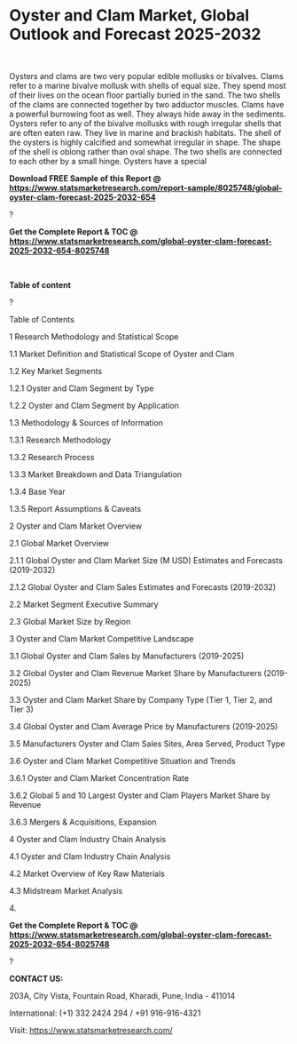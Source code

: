 <h1>Oyster and Clam Market, Global Outlook and Forecast 2025-2032</h1><br/><p>Oysters and clams are two very popular edible mollusks or bivalves. Clams refer to a marine bivalve mollusk with shells of equal size. They spend most of their lives on the ocean floor partially buried in the sand. The two shells of the clams are connected together by two adductor muscles. Clams have a powerful burrowing foot as well. They always hide away in the sediments. Oysters refer to any of the bivalve mollusks with rough irregular shells that are often eaten raw. They live in marine and brackish habitats. The shell of the oysters is highly calcified and somewhat irregular in shape. The shape of the shell is oblong rather than oval shape. The two shells are connected to each other by a small hinge. Oysters have a special</p>
 
 
 
 <div><b>Download FREE Sample of this Report @ <a href="https://www.statsmarketresearch.com/download-free-sample/8025748/global-oyster-clam-forecast-2025-2032-654">https://www.statsmarketresearch.com/report-sample/8025748/global-oyster-clam-forecast-2025-2032-654</a></b></div>
 
 
 
 <p>? </p>
 
 
 
 <div><b>Get the Complete Report & TOC @ <a href="https://www.statsmarketresearch.com/global-oyster-clam-forecast-2025-2032-654-8025748">https://www.statsmarketresearch.com/global-oyster-clam-forecast-2025-2032-654-8025748</a></b></div>
 
 
 
 <p><br />
 
 <b>Table of content</b></p>
 
 
 
 <p>? </p>
 
 
 
 <p>Table of Contents<br />
 
 1 Research Methodology and Statistical Scope<br />
 
 1.1 Market Definition and Statistical Scope of Oyster and Clam<br />
 
 1.2 Key Market Segments<br />
 
 1.2.1 Oyster and Clam Segment by Type<br />
 
 1.2.2 Oyster and Clam Segment by Application<br />
 
 1.3 Methodology & Sources of Information<br />
 
 1.3.1 Research Methodology<br />
 
 1.3.2 Research Process<br />
 
 1.3.3 Market Breakdown and Data Triangulation<br />
 
 1.3.4 Base Year<br />
 
 1.3.5 Report Assumptions & Caveats<br />
 
 2 Oyster and Clam Market Overview<br />
 
 2.1 Global Market Overview<br />
 
 2.1.1 Global Oyster and Clam Market Size (M USD) Estimates and Forecasts (2019-2032)<br />
 
 2.1.2 Global Oyster and Clam Sales Estimates and Forecasts (2019-2032)<br />
 
 2.2 Market Segment Executive Summary<br />
 
 2.3 Global Market Size by Region<br />
 
 3 Oyster and Clam Market Competitive Landscape<br />
 
 3.1 Global Oyster and Clam Sales by Manufacturers (2019-2025)<br />
 
 3.2 Global Oyster and Clam Revenue Market Share by Manufacturers (2019-2025)<br />
 
 3.3 Oyster and Clam Market Share by Company Type (Tier 1, Tier 2, and Tier 3)<br />
 
 3.4 Global Oyster and Clam Average Price by Manufacturers (2019-2025)<br />
 
 3.5 Manufacturers Oyster and Clam Sales Sites, Area Served, Product Type<br />
 
 3.6 Oyster and Clam Market Competitive Situation and Trends<br />
 
 3.6.1 Oyster and Clam Market Concentration Rate<br />
 
 3.6.2 Global 5 and 10 Largest Oyster and Clam Players Market Share by Revenue<br />
 
 3.6.3 Mergers & Acquisitions, Expansion<br />
 
 4 Oyster and Clam Industry Chain Analysis<br />
 
 4.1 Oyster and Clam Industry Chain Analysis<br />
 
 4.2 Market Overview of Key Raw Materials<br />
 
 4.3 Midstream Market Analysis<br />
 
 4.</p>
 
 
 
 <div><b>Get the Complete Report & TOC @ <a href="https://www.statsmarketresearch.com/global-oyster-clam-forecast-2025-2032-654-8025748">https://www.statsmarketresearch.com/global-oyster-clam-forecast-2025-2032-654-8025748</a></b></div>
 
 
 
 <p>? </p>
 
 
 
 <p><b>CONTACT US:</b><br />
 
 203A, City Vista, Fountain Road, Kharadi, Pune, India - 411014<br />
 
 International: (+1) 332 2424 294 / +91 916-916-4321<br />
 
 Visit: <a href="https://www.statsmarketresearch.com/">https://www.statsmarketresearch.com/</a></p>